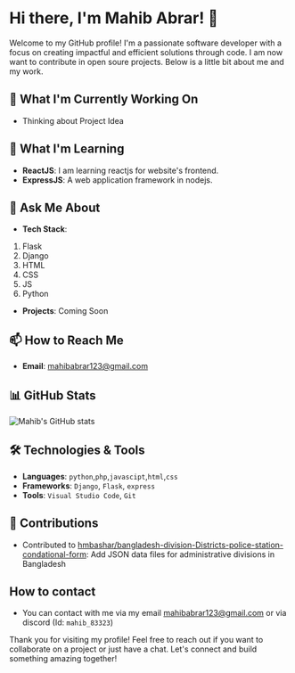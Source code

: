 # Hi there, I'm Mahib Abrar! 👋

Welcome to my GitHub profile! I'm a passionate software developer with a focus on creating impactful and efficient solutions through code. I am now want to contribute in open soure projects. Below is a little bit about me and my work.

## 🔭 What I'm Currently Working On
- Thinking about Project Idea

## 🌱 What I'm Learning
- **ReactJS**: I am learning reactjs for website's frontend.
- **ExpressJS**: A web application framework in nodejs.

## 💬 Ask Me About
- **Tech Stack**: 
1. Flask
2. Django
3. HTML
4. CSS
5. JS
6. Python
   
- **Projects**: Coming Soon

## 📫 How to Reach Me
- **Email**: [mahibabrar123@gmail.com](mailto:mahibabrar123@gmail.com)

## 📊 GitHub Stats
![Mahib's GitHub stats](https://github-readme-stats.vercel.app/api?username=MahibAbrar222&show_icons=true&theme=dark)


## 🛠️ Technologies & Tools
- **Languages**: `python`,`php`,`javascipt`,`html`,`css`
- **Frameworks**: `Django`, `Flask`, `express`
- **Tools**: `Visual Studio Code`, `Git`

## 🤝 Contributions
- Contributed to [hmbashar/bangladesh-division-Districts-police-station-condational-form](https://github.com/hmbashar/bangladesh-division-Districts-police-station-condational-form): Add JSON data files for administrative divisions in Bangladesh

## How to contact
- You can contact with me via my email [mahibabrar123@gmail.com](mailto:mahibabrar123@gmail.com) or via discord (Id: `mahib_83323`)

Thank you for visiting my profile! Feel free to reach out if you want to collaborate on a project or just have a chat. Let's connect and build something amazing together!

<!--
## 👨‍💻 Personal Projects
- [Personal Project 1](https://github.com/MahibAbrar222/PersonalProject1): Brief description of the project.
- [Personal Project 2](https://github.com/MahibAbrar222/PersonalProject2): Brief description of the project.


-->
